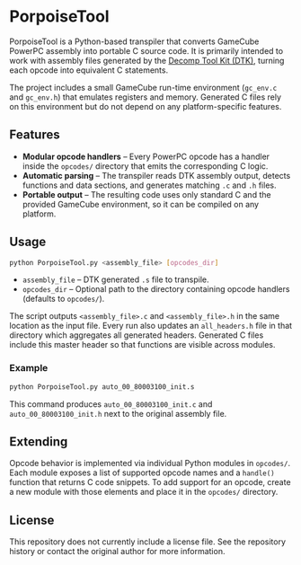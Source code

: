 # PorpoiseTool

PorpoiseTool is a Python-based transpiler that converts GameCube PowerPC assembly
into portable C source code. It is primarily intended to work with assembly files
generated by the [Decomp Tool Kit (DTK)](https://github.com/dtk-mirror), turning
each opcode into equivalent C statements.

The project includes a small GameCube run-time environment (`gc_env.c` and
`gc_env.h`) that emulates registers and memory. Generated C files rely on this
environment but do not depend on any platform-specific features.

## Features

- **Modular opcode handlers** – Every PowerPC opcode has a handler inside the
  `opcodes/` directory that emits the corresponding C logic.
- **Automatic parsing** – The transpiler reads DTK assembly output, detects
  functions and data sections, and generates matching `.c` and `.h` files.
- **Portable output** – The resulting code uses only standard C and the
  provided GameCube environment, so it can be compiled on any platform.

## Usage

```bash
python PorpoiseTool.py <assembly_file> [opcodes_dir]
```

- `assembly_file` – DTK generated `.s` file to transpile.
- `opcodes_dir` – Optional path to the directory containing opcode handlers
  (defaults to `opcodes/`).

The script outputs `<assembly_file>.c` and `<assembly_file>.h` in the same
location as the input file. Every run also updates an `all_headers.h` file
in that directory which aggregates all generated headers. Generated C files
include this master header so that functions are visible across modules.

### Example

```bash
python PorpoiseTool.py auto_00_80003100_init.s
```

This command produces `auto_00_80003100_init.c` and
`auto_00_80003100_init.h` next to the original assembly file.

## Extending

Opcode behavior is implemented via individual Python modules in `opcodes/`. Each
module exposes a list of supported opcode names and a `handle()` function that
returns C code snippets. To add support for an opcode, create a new module with
those elements and place it in the `opcodes/` directory.

## License

This repository does not currently include a license file.  See the repository
history or contact the original author for more information.
